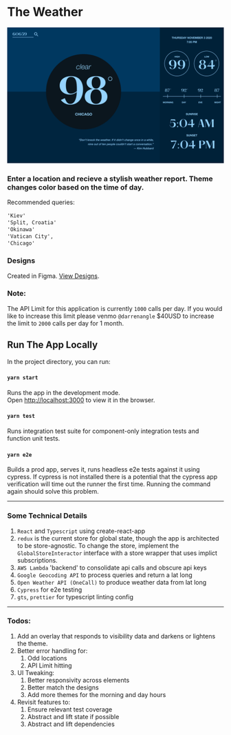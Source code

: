 # The Weather

![The Weather App Screenshot](./public/screenshot.png)

### Enter a location and recieve a stylish weather report. Theme changes color based on the time of day.  

Recommended queries:
```
'Kiev'
'Split, Croatia'
'Okinawa'
'Vatican City',
'Chicago'
```
### Designs
Created in Figma. [View Designs](https://www.figma.com/file/uSSTiOfwCXVBvqZ8xfMt59/Untitled?node-id=0%3A1).

### Note:
The API Limit for this application is currently `1000` calls per day. If you would like to increase this limit please venmo `@darrenangle` $40USD to increase the limit to `2000` calls per day for 1 month.

## Run The App Locally

In the project directory, you can run:

#### `yarn start`

Runs the app in the development mode.\
Open [http://localhost:3000](http://localhost:3000) to view it in the browser.


#### `yarn test`

Runs integration test suite for component-only integration tests and function unit tests.

#### `yarn e2e`

Builds a prod app, serves it, runs headless e2e tests against it using cypress. If cypress is not installed there is a potential that the cypress app verification will time out the runner the first time. Running the command again should solve this problem.

--- 
### Some Technical Details

1. `React` and `Typescript` using create-react-app
2. `redux` is the current store for global state, though the app is architected to be store-agnostic. To change the store, implement the `GlobalStoreInteractor` interface with a store wrapper that uses implict subscriptions.
3. `AWS Lambda` 'backend' to consolidate api calls and obscure api keys
4. `Google Geocoding API` to process queries and return a lat long
5. `Open Weather API (OneCall)` to produce weather data from lat long
6. `Cypress` for e2e testing
7. `gts`, `prettier` for typescript linting config
---

### Todos:

1. Add an overlay that responds to visibility data and darkens or lightens the theme.
2. Better error handling for:
   1. Odd locations
   2. API Limit hitting
3. UI Tweaking:
   1. Better responsivity across elements
   2. Better match the designs
   3. Add more themes for the morning and day hours
4. Revisit features to:
   1. Ensure relevant test coverage
   2. Abstract and lift state if possible
   3. Abstract and lift dependencies


